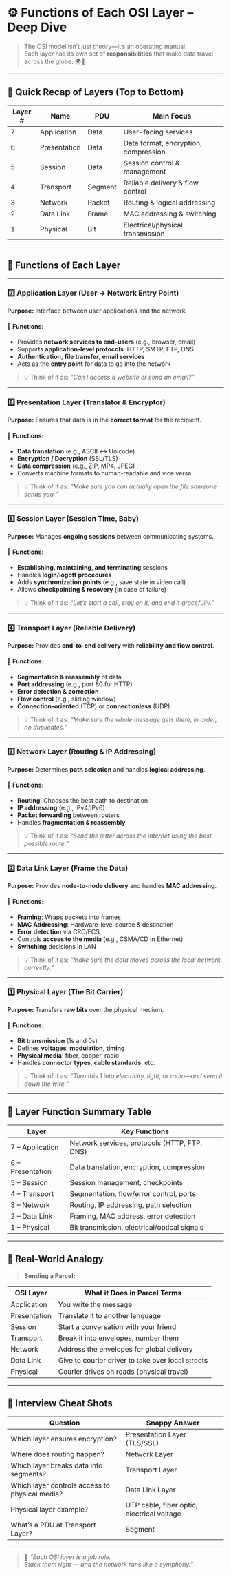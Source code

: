 # ⚙️ Functions of Each OSI Layer – Deep Dive

> The OSI model isn’t just theory—it’s an operating manual.  
> Each layer has its own set of **responsibilities** that make data travel across the globe. 🌍💾

---

## 🔢 Quick Recap of Layers (Top to Bottom)

| Layer # | Name           | PDU     | Main Focus                         |
|---------|----------------|---------|------------------------------------|
| 7       | Application     | Data    | User-facing services               |
| 6       | Presentation    | Data    | Data format, encryption, compression |
| 5       | Session         | Data    | Session control & management       |
| 4       | Transport       | Segment | Reliable delivery & flow control  |
| 3       | Network         | Packet  | Routing & logical addressing       |
| 2       | Data Link       | Frame   | MAC addressing & switching         |
| 1       | Physical        | Bit     | Electrical/physical transmission   |

---

## 🧠 Functions of Each Layer

---

### 7️⃣ Application Layer (User → Network Entry Point)

**Purpose:** Interface between user applications and the network.

#### 🔧 Functions:
- Provides **network services to end-users** (e.g., browser, email)
- Supports **application-level protocols**: HTTP, SMTP, FTP, DNS
- **Authentication**, **file transfer**, **email services**
- Acts as the **entry point** for data to go into the network

> 💡 Think of it as: *“Can I access a website or send an email?”*

---

### 6️⃣ Presentation Layer (Translator & Encryptor)

**Purpose:** Ensures that data is in the **correct format** for the recipient.

#### 🔧 Functions:
- **Data translation** (e.g., ASCII ↔ Unicode)
- **Encryption / Decryption** (SSL/TLS)
- **Data compression** (e.g., ZIP, MP4, JPEG)
- Converts machine formats to human-readable and vice versa

> 💡 Think of it as: *“Make sure you can actually open the file someone sends you.”*

---

### 5️⃣ Session Layer (Session Time, Baby)

**Purpose:** Manages **ongoing sessions** between communicating systems.

#### 🔧 Functions:
- **Establishing, maintaining, and terminating** sessions
- Handles **login/logoff procedures**
- Adds **synchronization points** (e.g., save state in video call)
- Allows **checkpointing & recovery** (in case of failure)

> 💡 Think of it as: *“Let’s start a call, stay on it, and end it gracefully.”*

---

### 4️⃣ Transport Layer (Reliable Delivery)

**Purpose:** Provides **end-to-end delivery** with **reliability and flow control**.

#### 🔧 Functions:
- **Segmentation & reassembly** of data
- **Port addressing** (e.g., port 80 for HTTP)
- **Error detection & correction**
- **Flow control** (e.g., sliding window)
- **Connection-oriented** (TCP) or **connectionless** (UDP)

> 💡 Think of it as: *“Make sure the whole message gets there, in order, no duplicates.”*

---

### 3️⃣ Network Layer (Routing & IP Addressing)

**Purpose:** Determines **path selection** and handles **logical addressing**.

#### 🔧 Functions:
- **Routing**: Chooses the best path to destination
- **IP addressing** (e.g., IPv4/IPv6)
- **Packet forwarding** between routers
- Handles **fragmentation & reassembly**

> 💡 Think of it as: *“Send the letter across the internet using the best possible route.”*

---

### 2️⃣ Data Link Layer (Frame the Data)

**Purpose:** Provides **node-to-node delivery** and handles **MAC addressing**.

#### 🔧 Functions:
- **Framing**: Wraps packets into frames
- **MAC Addressing**: Hardware-level source & destination
- **Error detection** via CRC/FCS
- Controls **access to the media** (e.g., CSMA/CD in Ethernet)
- **Switching** decisions in LAN

> 💡 Think of it as: *“Make sure the data moves across the local network correctly.”*

---

### 1️⃣ Physical Layer (The Bit Carrier)

**Purpose:** Transfers **raw bits** over the physical medium.

#### 🔧 Functions:
- **Bit transmission** (1s and 0s)
- Defines **voltages**, **modulation**, **timing**
- **Physical media**: fiber, copper, radio
- Handles **connector types**, **cable standards**, etc.

> 💡 Think of it as: *“Turn this 1 into electricity, light, or radio—and send it down the wire.”*

---

## 📜 Layer Function Summary Table

| Layer | Key Functions |
|-------|----------------|
| 7 – Application | Network services, protocols (HTTP, FTP, DNS) |
| 6 – Presentation | Data translation, encryption, compression |
| 5 – Session | Session management, checkpoints |
| 4 – Transport | Segmentation, flow/error control, ports |
| 3 – Network | Routing, IP addressing, path selection |
| 2 – Data Link | Framing, MAC address, error detection |
| 1 – Physical | Bit transmission, electrical/optical signals |

---

## 🧠 Real-World Analogy

> **Sending a Parcel:**

| OSI Layer | What it Does in Parcel Terms |
|-----------|------------------------------|
| Application | You write the message |
| Presentation | Translate it to another language |
| Session | Start a conversation with your friend |
| Transport | Break it into envelopes, number them |
| Network | Address the envelopes for global delivery |
| Data Link | Give to courier driver to take over local streets |
| Physical | Courier drives on roads (physical travel) |

---

## 🎯 Interview Cheat Shots

| Question | Snappy Answer |
|----------|----------------|
| Which layer ensures encryption? | Presentation Layer (TLS/SSL) |
| Where does routing happen? | Network Layer |
| Which layer breaks data into segments? | Transport Layer |
| Which layer controls access to physical media? | Data Link Layer |
| Physical layer example? | UTP cable, fiber optic, electrical voltage |
| What’s a PDU at Transport Layer? | Segment |

---

> 🧠 *“Each OSI layer is a job role.  
> Stack them right — and the network runs like a symphony.”*

